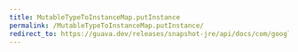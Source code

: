 ```yaml
---
title: MutableTypeToInstanceMap.putInstance
permalink: /MutableTypeToInstanceMap.putInstance/
redirect_to: https://guava.dev/releases/snapshot-jre/api/docs/com/google/common/reflect/MutableTypeToInstanceMap.html#putInstance-java.lang.Class-T-
---
```

